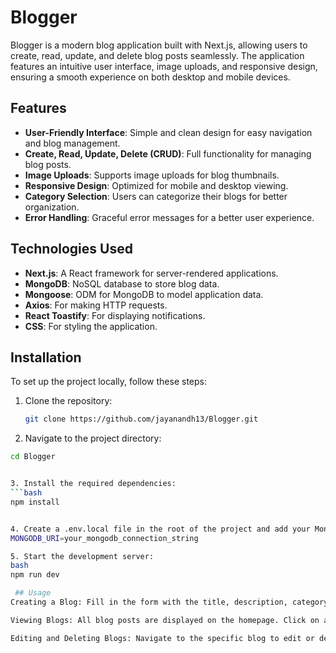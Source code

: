 # Blogger

Blogger is a modern blog application built with Next.js, allowing users to create, read, update, and delete blog posts seamlessly. The application features an intuitive user interface, image uploads, and responsive design, ensuring a smooth experience on both desktop and mobile devices.

## Features

- **User-Friendly Interface**: Simple and clean design for easy navigation and blog management.
- **Create, Read, Update, Delete (CRUD)**: Full functionality for managing blog posts.
- **Image Uploads**: Supports image uploads for blog thumbnails.
- **Responsive Design**: Optimized for mobile and desktop viewing.
- **Category Selection**: Users can categorize their blogs for better organization.
- **Error Handling**: Graceful error messages for a better user experience.

## Technologies Used

- **Next.js**: A React framework for server-rendered applications.
- **MongoDB**: NoSQL database to store blog data.
- **Mongoose**: ODM for MongoDB to model application data.
- **Axios**: For making HTTP requests.
- **React Toastify**: For displaying notifications.
- **CSS**: For styling the application.

## Installation

To set up the project locally, follow these steps:

1. Clone the repository:

   ```bash
   git clone https://github.com/jayanandh13/Blogger.git
   
   
2. Navigate to the project directory:
```bash
cd Blogger


3. Install the required dependencies:
```bash
npm install


4. Create a .env.local file in the root of the project and add your MongoDB connection string:
MONGODB_URI=your_mongodb_connection_string

5. Start the development server:
bash
npm run dev

 ## Usage
Creating a Blog: Fill in the form with the title, description, category, and image, then click "Add" to create a new blog post.

Viewing Blogs: All blog posts are displayed on the homepage. Click on any blog to view its details.

Editing and Deleting Blogs: Navigate to the specific blog to edit or delete it.
